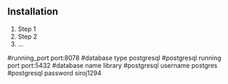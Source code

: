 ## Installation
1. Step 1
2. Step 2
3. ...


#running_port
port:8078
#database type
postgresql
#postgresql running port
port:5432
#database name
library
#postgresql username
postgres
#postgresql password
siroj1294
